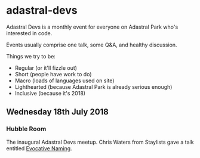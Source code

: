 # adastral-devs
Adastral Devs is a monthly event for everyone on Adastral Park who's interested in code.

Events usually comprise one talk, some Q&A, and healthy discussion.

Things we try to be:
- Regular (or it'll fizzle out)
- Short (people have work to do)
- Macro (loads of languages used on site)
- Lighthearted (because Adastral Park is already serious enough)
- Inclusive (because it's 2018)

## Wednesday 18th July 2018
### Hubble Room
The inaugural Adastral Devs meetup.
Chris Waters from Staylists gave a talk entitled [Evocative Naming](slides/1-evocative-naming.pdf).
